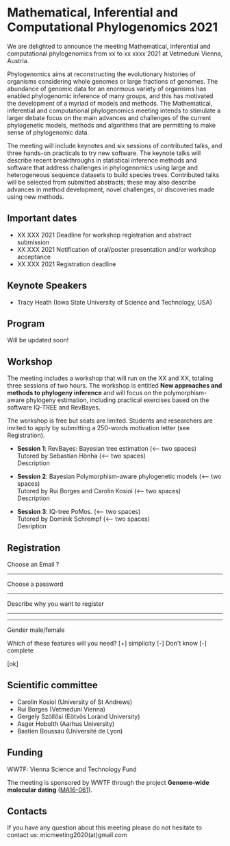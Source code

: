 # Mathematical, Inferential and Computational Phylogenomics 2021

We are delighted to announce the meeting Mathematical, inferential and computational phylogenomics from xx to xx xxxx 2021 at Vetmeduni Vienna, Austria.

Phylogenomics aims at reconstructing the evolutionary histories of organisms considering whole genomes or large fractions of genomes. The abundance of genomic data for an enormous variety of organisms has enabled phylogenomic inference of many groups, and this has motivated the development of a myriad of models and methods. The Mathematical, inferential and computational phylogenomics meeting intends to stimulate a larger debate focus on the main advances and challenges of the current phylogenetic models, methods and algorithms that are permitting to make sense of phylogenomic data.

The meeting will include keynotes and six sessions of contributed talks, and three hands-on practicals to try new software. The keynote talks will describe recent breakthroughs in statistical inference methods and software that address challenges in phylogenomics using large and heterogeneous sequence datasets to build species trees. Contributed talks will be selected from submitted abstracts; these may also describe advances in method development, novel challenges, or discoveries made using new methods.



## Important dates

* XX XXX 2021 Deadline for workshop registration and abstract submission
* XX XXX 2021 Notification of oral/poster presentation and/or workshop acceptance
* XX XXX 2021 Registration deadline

## Keynote Speakers

* Tracy Heath (Iowa State University of Science and Technology, USA)

## Program

Will be updated soon!


## Workshop

The meeting includes a workshop that will run on the XX and XX, totaling three sessions of two hours. The workshop is entitled **New approaches and methods to phylogeny inference** and will focus on the polymorphism-aware phylogeny estimation, including practical exercises based on the software IQ-TREE and RevBayes. 

The workshop is free but seats are limited. Students and researchers are invited to apply by submitting a 250-words motivation letter (see Registration).

* **Session 1**: RevBayes: Bayesian tree estimation (<-- two spaces)  
Tutored by Sebastian Hönha (<-- two spaces)  
Description

* **Session 2**: Bayesian Polymorphism-aware phylogenetic models (<-- two spaces)  
Tutored by Rui Borges and Carolin Kosiol (<-- two spaces)  
Description

* **Session 3**: IQ-tree PoMos. (<-- two spaces)  
Tutored by Dominik Schrempf (<-- two spaces)  
Desription

 



## Registration

Choose an Email ?
_____

Choose a password
******

Describe why you want to register
____
_____

Gender
male/female

Which of these features will you need?
[+] simplicity
[-] Don't know
[-] complete

[ok]


## Scientific committee

* Carolin Kosiol (University of St Andrews)
* Rui Borges (Vetmeduni Vienna)
* Gergely Szöllősi (Eötvös Loránd University)
* Asger Hobolth (Aarhus University)
* Bastien Boussau (Université de Lyon)


## Funding

WWTF: Vienna Science and Technology Fund

The meeting is sponsored by WWTF through the project **Genome-wide molecular dating** ([MA16-061](https://www.wwtf.at/programmes/mathematics/MA16-061/index.php?lang=EN)).



## Contacts

If you have any question about this meeting please do not hesitate to contact us: micmeeting2020(at)gmail.com 


